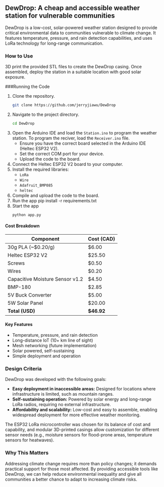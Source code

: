 ## DewDrop: A cheap and accessible weather station for vulnerable communities
DewDrop is a low-cost, solar-powered weather station designed to provide critical environmental data to communities vulnerable to climate change. It features temperature, pressure, and rain detection capabilities, and uses LoRa technology for long-range communication.

### How to Use
3D print the provided STL files to create the DewDrop casing. Once assembled, deploy the station in a suitable location with good solar exposure.

###Running the Code
1. Clone the repository.
   ```bash
   git clone https://github.com/jerryjiawu/DewDrop
   ```
2. Navigate to the project directory.
   ```bash
   cd DewDrop
   ```
3. Open the Arduino IDE and load the `Station.ino` to program the weather station. To program the reciver, load the `Receiver.ino` file.
   - Ensure you have the correct board selected in the Arduino IDE (Heltec ESP32 V2).
   - Set the correct COM port for your device.
   - Upload the code to the board.
4. Connect the Heltec ESP32 V2 board to your computer.
5. Install the required libraries:
   - `LoRa`
   - `Wire`
   - `Adafruit_BMP085`
   - `heltec`
6. Compile and upload the code to the board.
7. Run the app
  pip install -r requirements.txt
8. Start the app
   ```bash
   python app.py
   ```

#### Cost Breakdown

| Component                         | Cost (CAD) |
|-----------------------------------|------------|
| 30g PLA (~$0.20/g)                | $6.00      |
| Heltec ESP32 V2                   | $25.50     |
| Screws                            | $0.50      |
| Wires                             | $0.20      |
| Capacitive Moisture Sensor v1.2   | $4.50      |
| BMP-180                           | $2.85      |
| 5V Buck Converter                 | $5.00      |
| 5W Solar Panel                    | $20.00     |
| **Total (USD)**                   | **$46.92** |

#### Key Features

- Temperature, pressure, and rain detection
- Long-distance IoT (10+ km line of sight)
- Mesh networking (future implementation)
- Solar powered, self-sustaining
- Simple deployment and operation

### Design Criteria

DewDrop was developed with the following goals:

- **Easy deployment in inaccessible areas:** Designed for locations where infrastructure is limited, such as mountain ranges.
- **Self-sustaining operation:** Powered by solar energy and long-range LoRa radios, requiring no external infrastructure.
- **Affordability and scalability:** Low-cost and easy to assemble, enabling widespread deployment for more effective weather monitoring.

The ESP32 LoRa microcontroller was chosen for its balance of cost and capability, and modular 3D-printed casings allow customization for different sensor needs (e.g., moisture sensors for flood-prone areas, temperature sensors for heatwaves).

### Why This Matters

Addressing climate change requires more than policy changes; it demands practical support for those most affected. By providing accessible tools like DewDrop, we can help reduce environmental inequality and give all communities a better chance to adapt to increasing climate risks.
